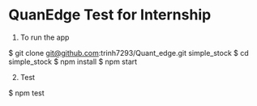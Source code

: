 # QuanEdge Test for Internship

1. To run the app

$  git clone git@github.com:trinh7293/Quant_edge.git simple_stock
$  cd simple_stock
$  npm install
$  npm start

2. Test

$ npm test
